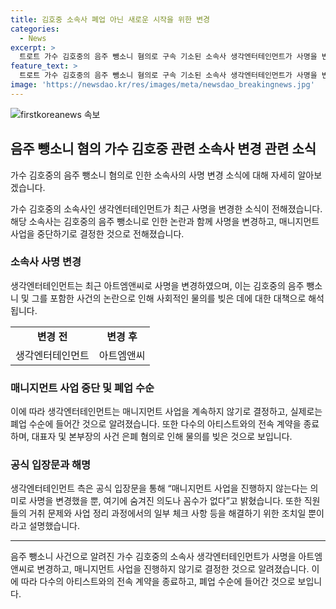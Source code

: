 ```yaml
---
title: 김호중 소속사 폐업 아닌 새로운 시작을 위한 변경
categories:
  - News
excerpt: >
  트로트 가수 김호중의 음주 뺑소니 혐의로 구속 기소된 소속사 생각엔터테인먼트가 사명을 변경하여 폐업 수순에 들어간 사실이 드러났다. 혐의로 소속사 대표가 구속되며, 소속 아티스트와 전속 계약을 종료하는 등 업무를 중단하고 있다. 소속사는 사회적 물의를 일으킨 책임으로 매니지먼트 사업을 중단하기로 결정하고, 사명을 변경한 것이라는 입장을 전했다. 생각엔터테인먼트 측은 폐업을 바로 할 수는 없으며, 직원들의 거취 문제와 사업 정리 과정을 거쳐 이름을 변경했다고 설명했다.
feature_text: >
  트로트 가수 김호중의 음주 뺑소니 혐의로 구속 기소된 소속사 생각엔터테인먼트가 사명을 변경하여 폐업 수순에 들어간 사실이 드러났다. 혐의로 소속사 대표가 구속되며, 소속 아티스트와 전속 계약을 종료하는 등 업무를 중단하고 있다. 소속사는 사회적 물의를 일으킨 책임으로 매니지먼트 사업을 중단하기로 결정하고, 사명을 변경한 것이라는 입장을 전했다. 생각엔터테인먼트 측은 폐업을 바로 할 수는 없으며, 직원들의 거취 문제와 사업 정리 과정을 거쳐 이름을 변경했다고 설명했다.
image: 'https://newsdao.kr/res/images/meta/newsdao_breakingnews.jpg'
---
```


<p><img src="https://newsdao.kr/res/images/meta/newsdao_breakingnews.jpg" alt="firstkoreanews 속보" /></p>

<h2 data-ke-size="size26">음주 뺑소니 혐의 가수 김호중 관련 소속사 변경 관련 소식</h2>

<p>가수 김호중의 음주 뺑소니 혐의로 인한 소속사의 사명 변경 소식에 대해 자세히 알아보겠습니다.</p>

<p data-ke-size="size16">가수 김호중의 소속사인 생각엔터테인먼트가 최근 사명을 변경한 소식이 전해졌습니다. 해당 소속사는 김호중의 음주 뺑소니로 인한 논란과 함께 사명을 변경하고, 매니지먼트 사업을 중단하기로 결정한 것으로 전해졌습니다.</p>

<h3>소속사 사명 변경</h3>

<p data-ke-size="size16">생각엔터테인먼트는 최근 아트엠앤씨로 사명을 변경하였으며, 이는 김호중의 음주 뺑소니 및 그를 포함한 사건의 논란으로 인해 사회적인 물의를 빚은 데에 대한 대책으로 해석됩니다.</p>

<table>
  <tr>
    <td style="text-align: center; height: 17px;"><b>변경 전</b></td>
    <td style="text-align: center; height: 17px;"><b>변경 후</b></td>
  </tr>
  <tr>
    <td style="text-align: center; height: 17px;">생각엔터테인먼트</td>
    <td style="text-align: center; height: 17px;">아트엠앤씨</td>
  </tr>
</table>

<h3>매니지먼트 사업 중단 및 폐업 수순</h3>

<p data-ke-size="size16">이에 따라 생각엔터테인먼트는 매니지먼트 사업을 계속하지 않기로 결정하고, 실제로는 폐업 수순에 들어간 것으로 알려졌습니다. 또한 다수의 아티스트와의 전속 계약을 종료하며, 대표자 및 본부장의 사건 은폐 혐의로 인해 물의를 빚은 것으로 보입니다.</p>

<h3>공식 입장문과 해명</h3>

<p data-ke-size="size16">생각엔터테인먼트 측은 공식 입장문을 통해 “매니지먼트 사업을 진행하지 않는다는 의미로 사명을 변경했을 뿐, 여기에 숨겨진 의도나 꼼수가 없다”고 밝혔습니다. 또한 직원들의 거취 문제와 사업 정리 과정에서의 일부 체크 사항 등을 해결하기 위한 조치일 뿐이라고 설명했습니다.</p>

<hr data-ke-size="size16">

<p data-ke-size="size16">음주 뺑소니 사건으로 알려진 가수 김호중의 소속사 생각엔터테인먼트가 사명을 아트엠앤씨로 변경하고, 매니지먼트 사업을 진행하지 않기로 결정한 것으로 알려졌습니다. 이에 따라 다수의 아티스트와의 전속 계약을 종료하고, 폐업 수순에 들어간 것으로 보입니다. </p>


